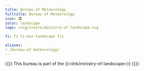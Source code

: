 ```yaml
---
title: Bureau of Meteorology
fulltitle: Bureau of Meteorology
icon: 🏛️
color: landscape
logo: /svg/crests/ministry-of-landscape.svg

fi: fi fi-min-landscape fis

aliases:
- /bureau-of-meteorology/
---
```

{{<note series>}}
 This bureau is part of the {{<link/ministry-of-landscape>}}
{{</note>}}